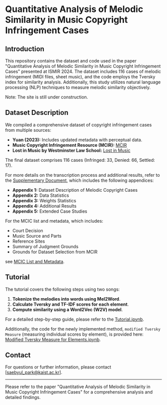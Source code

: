 # Quantitative Analysis of Melodic Similarity in Music Copyright Infringement Cases 

## Introduction

This repository contains the dataset and code used in the paper "Quantitative Analysis of Melodic Similarity in Music Copyright Infringement Cases" presented at ISMIR 2024. The dataset includes 116 cases of melodic infringement (MIDI files, sheet music), and the code employs the Tversky index for similarity analysis. Additionally, this study utilizes natural language processing (NLP) techniques to measure melodic similarity objectively.

Note: The site is still under construction.


## Dataset Description

We compiled a comprehensive dataset of copyright infringement cases from multiple sources:

- **Yuan (2023):** Includes updated metadata with perceptual data.
- **Music Copyright Infringement Resource (MCIR):** [MCIR](https://blogs.law.gwu.edu/mcir/)
- **Lost in Music by Westminster Law School:** [Lost in Music](https://www.lostinmusic.org/)

The final dataset comprises 116 cases (Infringed: 33, Denied: 66, Settled: 17).

For more details on the transcription process and additional results, refer to the [Supplementary Document](https://docs.google.com/document/d/1LxcY9rqn1MepNODICntibbvZvVgO7M4fb09eALphJTE/edit?usp=sharing), which includes the following appendices:

- **Appendix 1:** Dataset Description of Melodic Copyright Cases
- **Appendix 2:** Data Statistics
- **Appendix 3:** Weights Statistics
- **Appendix 4:** Additional Results
- **Appendix 5:** Extended Case Studies

For the MCIC list and metadata, which includes:

- Court Decision
- Music Source and Parts
- Reference Sites
- Summary of Judgment Grounds
- Grounds for Dataset Selection from MCIR

see [MCIC List and Metadata](https://docs.google.com/spreadsheets/d/1eBYHDWRLVL-3-Ze28-dyPLcJHIEUETiFUZzf_fGZ6uU/edit?usp=sharing).


## Tutorial
The tutorial covers the following steps using two songs:

1. **Tokenize the melodies into words using Mel2Word**.
2. **Calculate Tversky and TF-IDF scores for each element**.
3. **Compute similarity using a Word2Vec (W2V) model**.

For a detailed step-by-step guide, please refer to the [Tutorial.ipynb](Tutorial.ipynb).

Additionally, the code for the newly implemented method, `modified Tversky Measure` (measuring individual scores by element), is provided here: [Modified Tversky Measure for Elements.ipynb](https://colab.research.google.com/drive/1jnwict4GttXxo4metpaXbrTFMxY6yqci?usp=sharing).

## Contact
For questions or further information, please contact [saebyul_park@kaist.ac.kr].

---

Please refer to the paper "Quantitative Analysis of Melodic Similarity in Music Copyright Infringement Cases" for a comprehensive analysis and detailed findings.
